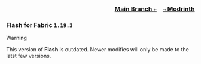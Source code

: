 ### <p align=right>[Main Branch `←`](https://github.com/KrLite/Flash)&emsp;[`→` Modrinth](https://modrinth.com/mod/flash)</p>

### Flash for Fabric `1.19.3`

> [!WARNING]
> This version of **Flash** is outdated. Newer modifies will only be made to the latst few versions.
